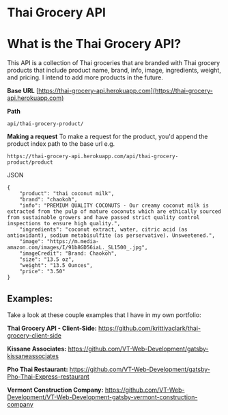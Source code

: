 # Thai Grocery API

# What is the Thai Grocery API?

This API is a collection of Thai groceries that are branded with Thai grocery
products that include product name, brand, info, image, ingredients, weight, and
pricing. I intend to add more products in the future.

**Base URL**
[https://thai-grocery-api.herokuapp.com](https://thai-grocery-api.herokuapp.com)

**Path**

```
api/thai-grocery-product/
```

**Making a request** To make a request for the product, you'd append the product
index path to the base url e.g.

```
https://thai-grocery-api.herokuapp.com/api/thai-grocery-product/product
```

JSON

```
{
    "product": "thai coconut milk",
    "brand": "chaokoh",
    "info": "PREMIUM QUALITY COCONUTS - Our creamy coconut milk is extracted from the pulp of mature coconuts which are ethically sourced from sustainable growers and have passed strict quality control inspections to ensure high quality.",
    "ingredients": "coconut extract, water, citric acid (as antioxidant), sodium metabisulfite (as perservative). Unsweetened.",
    "image": "https://m.media-amazon.com/images/I/91b8GD56iaL._SL1500_.jpg",
    "imageCredit": "Brand: Chaokoh",
    "size": "13.5 oz",
    "weight": "13.5 Ounces",
    "price": "3.50"
}
```

## Examples:

Take a look at these couple examples that I have in my own portfolio:

**Thai Grocery API - Client-Side:**
https://github.com/krittiyaclark/thai-grocery-client-side

**Kissane Associates:**
https://github.com/VT-Web-Development/gatsby-kissaneassociates

**Pho Thai Restaurant:**
https://github.com/VT-Web-Development/gatsby-Pho-Thai-Express-restaurant

**Vermont Construction Company:**
https://github.com/VT-Web-Development/VT-Web-Development-gatsby-vermont-construction-company
